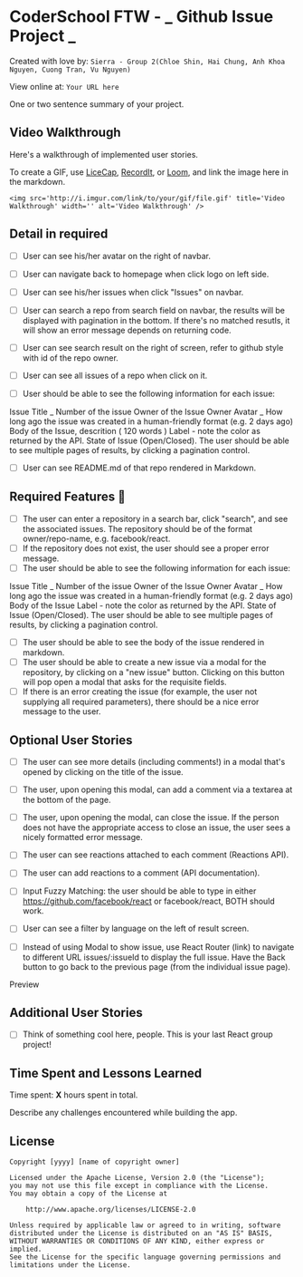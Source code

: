 # CoderSchool FTW - _ Github Issue Project _

Created with love by: `Sierra - Group 2(Chloe Shin, Hai Chung, Anh Khoa Nguyen, Cuong Tran, Vu Nguyen)`

View online at: `Your URL here`

One or two sentence summary of your project.

## Video Walkthrough

Here's a walkthrough of implemented user stories.

To create a GIF, use [LiceCap](http://www.cockos.com/licecap/), [RecordIt](http://www.recordit.co), or [Loom](http://www.useloom.com), and link the image here in the markdown.

```
<img src='http://i.imgur.com/link/to/your/gif/file.gif' title='Video Walkthrough' width='' alt='Video Walkthrough' />
```

## Detail in required

- [ ] User can see his/her avatar on the right of navbar.
- [ ] User can navigate back to homepage when click logo on left side.
- [ ] User can see his/her issues when click "Issues" on navbar.
- [ ] User can search a repo from search field on navbar, the results will be displayed with pagination in the bottom. If there's no matched resutls, it will show an error message depends on returning code.

- [ ] User can see search result on the right of screen, refer to github style with id of the repo owner.
- [ ] User can see all issues of a repo when click on it.
- [ ] User should be able to see the following information for each issue:

Issue Title _ Number of the issue
Owner of the Issue
Owner Avatar _ How long ago the issue was created in a human-friendly format (e.g. 2 days ago)
Body of the Issue, descrition ( 120 words )
Label - note the color as returned by the API.
State of Issue (Open/Closed).
The user should be able to see multiple pages of results, by clicking a pagination control.


- [ ] User can see README.md of that repo rendered in Markdown.

## Required Features 🎯

- [ ] The user can enter a repository in a search bar, click "search", and see the associated issues. The repository should be of the format owner/repo-name, e.g. facebook/react.
- [ ] If the repository does not exist, the user should see a proper error message.
- [ ] The user should be able to see the following information for each issue:

Issue Title _ Number of the issue
Owner of the Issue
Owner Avatar _ How long ago the issue was created in a human-friendly format (e.g. 2 days ago)
Body of the Issue
Label - note the color as returned by the API.
State of Issue (Open/Closed).
The user should be able to see multiple pages of results, by clicking a pagination control.

- [ ] The user should be able to see the body of the issue rendered in markdown.
- [ ] The user should be able to create a new issue via a modal for the repository, by clicking on a "new issue" button. Clicking on this button will pop open a modal that asks for the requisite fields.
- [ ] If there is an error creating the issue (for example, the user not supplying all required parameters), there should be a nice error message to the user.

## Optional User Stories

- [ ] The user can see more details (including comments!) in a modal that's opened by clicking on the title of the issue.
- [ ] The user, upon opening this modal, can add a comment via a textarea at the bottom of the page.
- [ ] The user, upon opening the modal, can close the issue. If the person does not have the appropriate access to close an issue, the user sees a nicely formatted error message.
- [ ] The user can see reactions attached to each comment (Reactions API).
- [ ] The user can add reactions to a comment (API documentation).

- [ ] Input Fuzzy Matching: the user should be able to type in either https://github.com/facebook/react or facebook/react, BOTH should work.


- [ ] User can see a filter by language on the left of result screen.
- [ ] Instead of using Modal to show issue, use React Router (link) to navigate to different URL issues/:issueId to display the full issue. Have the Back button to go back to the previous page (from the individual issue page).

Preview

## Additional User Stories

- [ ] Think of something cool here, people. This is your last React group project!

## Time Spent and Lessons Learned

Time spent: **X** hours spent in total.

Describe any challenges encountered while building the app.

## License

    Copyright [yyyy] [name of copyright owner]

    Licensed under the Apache License, Version 2.0 (the "License");
    you may not use this file except in compliance with the License.
    You may obtain a copy of the License at

        http://www.apache.org/licenses/LICENSE-2.0

    Unless required by applicable law or agreed to in writing, software
    distributed under the License is distributed on an "AS IS" BASIS,
    WITHOUT WARRANTIES OR CONDITIONS OF ANY KIND, either express or implied.
    See the License for the specific language governing permissions and
    limitations under the License.
